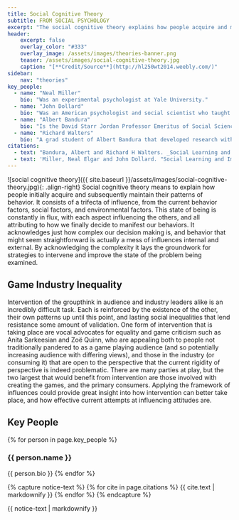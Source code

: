```yaml
---
title: Social Cognitive Theory
subtitle: FROM SOCIAL PSYCHOLOGY
excerpt: "The social cognitive theory explains how people acquire and maintain certain behavioral patterns, while also providing the basis for intervention strategies."
header:
    excerpt: false
    overlay_color: "#333"
    overlay_image: /assets/images/theories-banner.png
    teaser: /assets/images/social-cognitive-theory.jpg
    caption: "[**Credit/Source**](http://hl250wt2014.weebly.com/)"
sidebar:
    nav: "theories"
key_people:
  - name: "Neal Miller"
    bio: "Was an experimental psychologist at Yale University."
  - name: "John Dollard"
    bio: "Was an American psychologist and social scientist who taught anthropology at Yale University."
  - name: "Albert Bandura"
    bio: "Is the David Starr Jordan Professor Emeritus of Social Science in Psychology at Stanford University."
  - name: "Richard Walters"
    bio: "A grad student of Albert Bandura that developed research with him."
citations:
  - text: "Bandura, Albert and Richard H Walters. _Social Learning and Personality Development._ New York, NY: JSTOR, 1963."
  - text: 'Miller, Neal Elgar and John Dollard. "Social Learning and Imitation." (1941):'
---
```


![social cognitive theory]({{ site.baseurl }}/assets/images/social-cognitive-theory.jpg){: .align-right}
Social cognitive theory means to explain how people initially acquire and
subsequently maintain their patterns of behavior. It consists of a trifecta
of influence, from the current behavior factors, social factors, and environmental
factors. This state of being is constantly in flux, with each aspect influencing
the others, and all attributing to how we finally decide to manifest our behaviors.
It acknowledges just how complex our decision making is, and behavior that might
seem straightforward is actually a mess of influences internal and external. By
acknowledging the complexity it lays the groundwork for strategies to intervene
and improve the state of the problem being examined.

## Game Industry Inequality
Intervention of the groupthink in audience and industry leaders alike is an
incredibly difficult task. Each is reinforced by the existence of the other,
their own patterns up until this point, and lasting social inequalities that
lend resistance some amount of validation. One form of intervention that is
taking place are vocal advocates for equality and game criticism such as
Anita Sarkeesian and Zoë Quinn, who are appealing both to people not
traditionally pandered to as a game playing audience (and so potentially
increasing audience with differing views), and those in the industry
(or consuming it) that are open to the perspective that the current rigidity
of perspective is indeed problematic. There are many parties at play,
but the two largest that would benefit from intervention are those involved
with creating the games, and the primary consumers. Applying the framework of
influences could provide great insight into how intervention can better take
place, and how effective current attempts at influencing attitudes are.

## Key People
{% for person in page.key_people %}
### {{ person.name }}
{{ person.bio }}
{% endfor %}

{% capture notice-text %}
{% for cite in page.citations %}
{{ cite.text | markdownify }}
{% endfor %}
{% endcapture %}

<div class="notice--primary">
    {{ notice-text | markdownify }}
</div>

<!--[Theory Details](https://www.utwente.nl/cw/theorieenoverzicht/Theory%20Clusters/Interpersonal%20Communication%20and%20Relations/Social_cognitive_theory/)-->